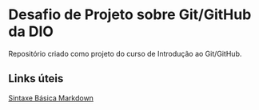# Desafio de Projeto sobre Git/GitHub da DIO
Repositório criado como projeto do curso de Introdução ao Git/GitHub.

## Links úteis
[Sintaxe Básica Markdown](https://www.markdownguide.org/basic-syntax/)
